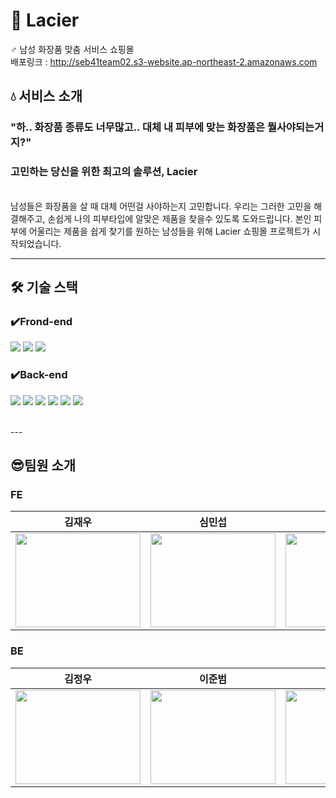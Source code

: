# 🧴 Lacier
♂️ 남성 화장품 맞춤 서비스 쇼핑몰<br/>
배포링크 : http://seb41team02.s3-website.ap-northeast-2.amazonaws.com

## 💧 서비스 소개
### "하.. 화장품 종류도 너무많고.. 대체 내 피부에 맞는 화장품은 뭘사야되는거지?"
### 고민하는 당신을 위한 최고의 솔루션, Lacier
<br>
남성들은 화장품을 살 때 대체 어떤걸 사야하는지 고민합니다. 우리는 그러한 고민을 해결해주고, 손쉽게 나의 피부타입에 알맞은 제품을 찾을수 있도록 도와드립니다.
본인 피부에 어울리는 제품을 쉽게 찾기를 원하는 남성들을 위해 Lacier 쇼핑몰 프로젝트가 시작되었습니다.

<br>

---

## 🛠 기술 스택

### ✔️Frond-end
<img src="https://img.shields.io/badge/React-61DAFB?style=for-the-badge&logo=React&logoColor=black"> <img src="https://img.shields.io/badge/Css-1572B6?style=for-the-badge&logo=Css&logoColor=white"> <img src="https://img.shields.io/badge/Redux-764ABC?style=for-the-badge&logo=Redux&logoColor=purple">

### ✔️Back-end
<img src="https://img.shields.io/badge/Spring-6DB33F?style=for-the-badge&logo=Spring&logoColor=green"> <img src="https://img.shields.io/badge/Spring Boot-6DB33F?style=for-the-badge&logo=Spring Boot&logoColor=yellow"> <img src="https://img.shields.io/badge/Spring Security-6DB33F?style=for-the-badge&logo=Spring Security&logoColor=black"> <img src="https://img.shields.io/badge/MySQL-4479A1?style=for-the-badge&logo=MySQL&logoColor=black"> <img src="https://img.shields.io/badge/Redis-DC382D?style=for-the-badge&logo=Redis&logoColor=black"> <img src="https://img.shields.io/badge/OpenJDK-FFFFFF?style=for-the-badge&logo=Spring Boot&logoColor=black"> 

<br>
---


## 😎팀원 소개
### FE
|김재우|심민섭|🏅임경인|
|:----:|:----:|:----:|
| <img src ="https://user-images.githubusercontent.com/77481223/215247989-d939f732-72a5-4cce-806f-550a0c21dc15.jpg" width = "200" height="150"/> | <img src ="https://user-images.githubusercontent.com/77481223/215248006-047d1e9c-03ee-4972-a7d6-83a3592e3e9b.jpeg" width = "200" height="150"/> | <img src ="https://user-images.githubusercontent.com/77481223/215248015-d0f094a7-c425-414e-9239-68aad5b91395.jpeg" width = "200" height="150"/> |

### BE
|김정우|이준범|주성천|
|:----:|:----:|:----:|
| <img src ="https://user-images.githubusercontent.com/77481223/215248138-3951b29b-9859-4f12-a1ce-a865102dffe7.jpg" width = "200" height="150"/> | <img src ="https://user-images.githubusercontent.com/77481223/215248168-99e1c34f-d2af-4f25-82ac-374ea972b6e6.jpg" width = "200" height="150"/> | <img src ="https://user-images.githubusercontent.com/77481223/215248134-529e3585-f3b1-4f7d-ac3b-2b1fb4e8b6cb.jpeg" width = "200" height="150"/> |

<br>
